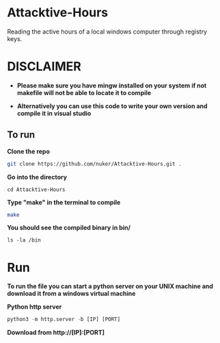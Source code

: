 # Attacktive-Hours
Reading the active hours of a local windows computer through registry keys.

# DISCLAIMER
- **Please make sure you have mingw installed on your system if not
makefile will not be able to locate it to compile**

- **Alternatively you can use this code to write your own version and compile it in visual studio**

## To run

**Clone the repo**
```bash
git clone https://github.com/nuker/Attacktive-Hours.git .
```
**Go into the directory**
```
cd Attacktive-Hours
```
**Type "make" in the terminal to compile**
```bash
make
```
**You should see the compiled binary in bin/**
```
ls -la /bin
```

# Run
**To run the file you can start a python server on your UNIX machine and download it from a windows virtual machine**

**Python http server**

```python
python3 -m http.server -b [IP] [PORT]
```
**Download from http://[IP]:[PORT]**
